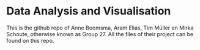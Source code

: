 # Data Analysis and Visualisation
This is the github repo of Anne Boomsma, Aram Elias, Tim Müller en Mirka Schoute, otherwise known as Group 27. All the files of their project can be found on this repo.
